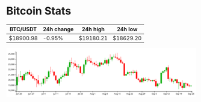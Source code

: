 # Bitcoin Stats

BTC/USDT|24h change|24h high|24h low|
|---|---|---|---|
|$18900.98|-0.95%|$19180.21|$18629.20|

<img src="./chart.svg">
